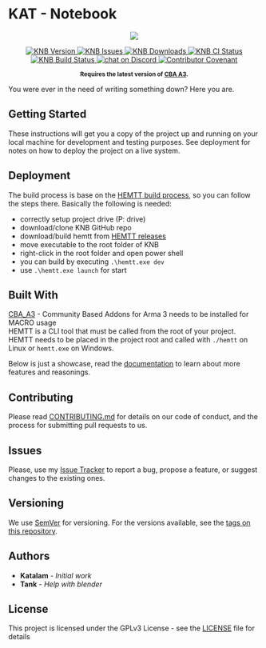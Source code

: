 # KAT - Notebook

<p align="center">
    <img src="https://github.com/Katalam/KNB/blob/master/logo.png">
</p>

<p align="center">
    <a href="https://github.com/Katalam/KNB/releases/latest">
        <img src="https://img.shields.io/badge/Version-1.4.0-blue.svg?style=flat-square" alt="KNB Version">
    </a>
    <a href="https://github.com/Katalam/KNB/issues">
        <img src="https://img.shields.io/github/issues-raw/Katalam/KNB.svg?style=flat-square&label=Issues" alt="KNB Issues">
    </a>
    <a href="https://github.com/Katalam/KNB/releases">
        <img src="https://img.shields.io/github/downloads/Katalam/KNB/total.svg?style=flat-square&label=Downloads" alt="KNB Downloads">
    </a>
    <a href="https://github.com/Katalam/KNB/actions">
        <img src="https://github.com/Katalam/KNB/workflows/CI/badge.svg" alt="KNB CI Status">
    </a>
    <a href="https://github.com/Katalam/KNB/actions">
        <img src="https://github.com/Katalam/KNB/workflows/build/badge.svg" alt="KNB Build Status">
    </a>
    <a href="https://discord.gg/HbA93HK">
        <img src="https://img.shields.io/discord/308323056592486420?logo=discord" alt="chat on Discord">
    </a>
    <a href="CONTRIBUTING.md">
        <img src="https://img.shields.io/badge/Contributor%20Covenant-v1.4%20adopted-ff69b4.svg" alt="Contributor Covenant">
    </a>
</p>

<p align="center">
    <sup><strong>Requires the latest version of <a href="https://github.com/CBATeam/CBA_A3/releases">CBA A3</a>.</strong></sup>
</p>

You were ever in the need of writing something down? Here you are.

## Getting Started

These instructions will get you a copy of the project up and running on your local machine for development and testing purposes. See deployment for notes on how to deploy the project on a live system.

## Deployment

The build process is base on the [HEMTT build process](https://synixebrett.github.io/HEMTT/#/), so you can follow the steps there. Basically the following is needed:
+ correctly setup project drive (P: drive)
+ download/clone KNB GitHub repo
+ download/build hemtt from [HEMTT releases](https://github.com/brettmayson/HEMTT/releases)
+ move executable to the root folder of KNB
+ right-click in the root folder and open power shell
+ you can build by executing `.\hemtt.exe dev`
+ use `.\hemtt.exe launch` for start

## Built With

[CBA_A3](https://github.com/CBATeam/CBA_A3) - Community Based Addons for Arma 3 needs to be installed for MACRO usage<br/>
HEMTT is a CLI tool that must be called from the root of your project. HEMTT needs to be placed in the project root and called with `./hemtt` on Linux or `hemtt.exe` on Windows.

Below is just a showcase, read the [documentation](https://synixebrett.github.io/HEMTT) to learn about more features and reasonings.

## Contributing

Please read [CONTRIBUTING.md](CONTRIBUTING.md) for details on our code of conduct, and the process for submitting pull requests to us.

## Issues

Please, use my [Issue Tracker](https://github.com/Katalam/KNB/issues) to report a bug, propose a feature, or suggest changes to the existing ones.

## Versioning

We use [SemVer](http://semver.org/) for versioning. For the versions available, see the [tags on this repository](https://github.com/Katalam/KNB/tags).

## Authors

- **Katalam** - *Initial work*
- **Tank** - *Help with blender*

<!---
See also the list of [contributors](https://github.com/your/project/contributors) who participated in this project.
-->

## License

This project is licensed under the GPLv3 License - see the [LICENSE](LICENSE) file for details
